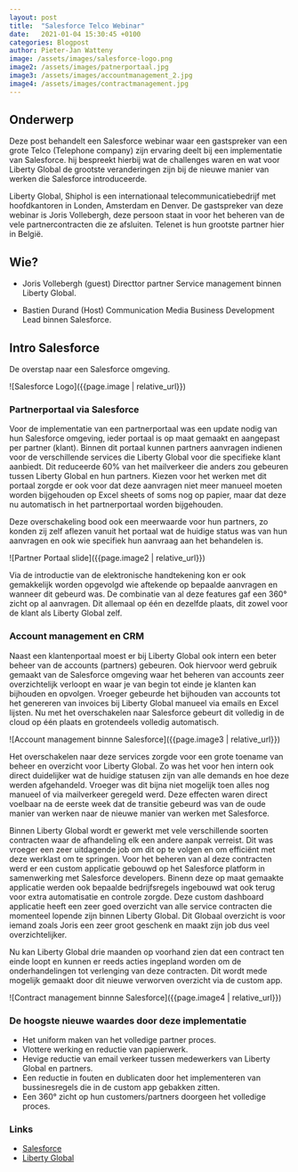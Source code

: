 ```yaml
---
layout: post
title:  "Salesforce Telco Webinar"
date:   2021-01-04 15:30:45 +0100
categories: Blogpost
author: Pieter-Jan Watteny
image: /assets/images/salesforce-logo.png
image2: /assets/images/patnerportaal.jpg
image3: /assets/images/accountmanagement_2.jpg
image4: /assets/images/contractmanagement.jpg
---
```

## Onderwerp 

Deze post behandelt een Salesforce webinar waar een gastspreker van een grote Telco (Telephone company) zijn ervaring deelt bij een implementatie van Salesforce. hij bespreekt hierbij wat de challenges waren en wat voor Liberty Global de grootste veranderingen zijn bij de nieuwe manier van werken die Salesforce introduceerde.

Liberty Global, Shiphol is een internationaal telecommunicatiebedrijf met hoofdkantoren in Londen, Amsterdam en Denver. 
De gastspreker van deze webinar is Joris Vollebergh, deze persoon staat in voor het beheren van de vele partnercontracten die ze afsluiten. Telenet is hun grootste partner hier in België.

## Wie? 
- Joris Vollebergh (guest) Directtor partner Service management binnen Liberty Global.

- Bastien Durand (Host) Communication Media Business Development Lead binnen Salesforce.

## Intro Salesforce

De overstap naar een Salesforce omgeving.

![Salesforce Logo]({{page.image | relative_url}})

### Partnerportaal via Salesforce

Voor de implementatie van een partnerportaal was een update nodig van hun Salesforce omgeving, ieder portaal is op maat gemaakt en aangepast per partner (klant).
Binnen dit portaal kunnen partners aanvragen indienen voor de verschillende services die Liberty Global voor die specifieke klant aanbiedt. Dit reduceerde 60% van het mailverkeer die anders zou gebeuren tussen Liberty Global en hun partners. Kiezen voor het werken met dit portaal zorgde er ook voor dat deze aanvragen niet meer manueel moeten worden bijgehouden op Excel sheets of soms nog op papier, maar dat deze nu automatisch in het partnerportaal worden bijgehouden.

Deze overschakeling bood ook een meerwaarde voor hun partners, zo konden zij zelf aflezen vanuit het portaal wat de huidige status was van hun aanvragen en ook wie specifiek hun aanvraag aan het behandelen is.

![Partner Portaal slide]({{page.image2 | relative_url}})

Via de introductie van de elektronische handtekening kon er ook gemakkelijk worden opgevolgd wie aftekende op bepaalde aanvragen en wanneer dit gebeurd was. De combinatie van al deze features gaf een 360° zicht op al aanvragen. Dit allemaal op één en dezelfde plaats, dit zowel voor de klant als Liberty Global zelf.
### Account management en CRM

Naast een klantenportaal moest er bij Liberty Global ook intern een beter beheer van de accounts (partners) gebeuren. Ook hiervoor werd gebruik gemaakt van de Salesforce omgeving waar het beheren van accounts zeer overzichtelijk verloopt en waar je van begin tot einde je klanten kan bijhouden en opvolgen. Vroeger gebeurde het bijhouden van accounts tot het genereren van invoices bij Liberty Global manueel via emails en Excel lijsten. Nu met het overschakelen naar Salesforce gebeurt dit volledig in de cloud op één plaats en grotendeels volledig automatisch.

![Account management binnne Salesforce]({{page.image3 | relative_url}})

Het overschakelen naar deze services zorgde voor een grote toename van beheer en overzicht voor Liberty Global. Zo was het voor hen intern ook direct duidelijker wat de huidige statusen zijn van alle demands en hoe deze werden afgehandeld. Vroeger was dit bijna niet mogelijk toen alles nog manueel of via mailverkeer geregeld werd. Deze effecten waren direct voelbaar na de eerste week dat de transitie gebeurd was van de oude manier van werken naar de nieuwe manier van werken met Salesforce.

Binnen Liberty Global wordt er gewerkt met vele verschillende soorten contracten waar de afhandeling elk een andere aanpak verreist. Dit was vroeger een zeer uitdagende job om dit op te volgen en om efficiënt met deze werklast om te springen. Voor het beheren van al deze contracten werd er een custom applicatie gebouwd op het Salesforce platform in samenwerking met Salesforce developers. Binenn deze op maat gemaakte applicatie werden ook bepaalde bedrijfsregels ingebouwd wat ook terug voor extra automatisatie en controle zorgde. Deze custom dashboard applicatie heeft een zeer goed overzicht van alle service contracten die momenteel lopende zijn binnen Liberty Global. Dit Globaal overzicht is voor iemand zoals Joris een zeer groot geschenk en maakt zijn job dus veel overzichtelijker.

Nu kan Liberty Global drie maanden op voorhand zien dat een contract ten einde loopt en kunnen er reeds acties ingepland worden om de onderhandelingen tot verlenging van deze contracten. Dit wordt mede mogelijk gemaakt door dit nieuwe verworven overzicht via de custom app.

![Contract management binnne Salesforce]({{page.image4 | relative_url}})

### De hoogste nieuwe waardes door deze implementatie 

- Het uniform maken van het volledige partner proces.
- Vlottere werking en reductie van papierwerk.
- Hevige reductie van email verkeer tussen medewerkers van Liberty Global en partners.
- Een reductie in fouten  en dublicaten door het implementeren van bussinesregels die in de custom app gebakken zitten.
- Een 360° zicht op hun customers/partners doorgeen het volledige proces.

### Links

- [Salesforce][salesforce]
- [Liberty Global][liberty-global]

[salesforce]: https://www.salesforce.com/
[liberty-global]: https://www.libertyglobal.com/